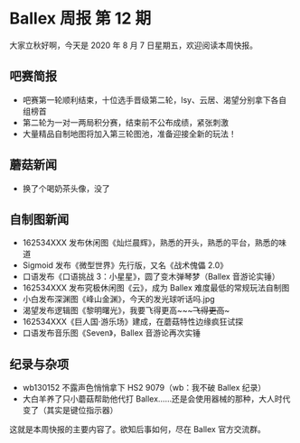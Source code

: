 # Ballex 周报 第 12 期

大家立秋好啊，今天是 2020 年 8 月 7 日星期五，欢迎阅读本周快报。

## 吧赛简报

- 吧赛第一轮顺利结束，十位选手晋级第二轮，lsy、云居、渴望分别拿下各自组榜首
- 第二轮为一对一两局积分赛，结束前不公布成绩，紧张刺激
- 大量精品自制地图将加入第三轮图池，准备迎接全新的玩法！

## 蘑菇新闻

- 换了个喝奶茶头像，没了

## 自制图新闻

- 162534XXX 发布休闲图《灿烂晨辉》，熟悉的开头，熟悉的平台，熟悉的味道
- Sigmoid 发布《微型世界》先行版，又名《战术傀儡 2.0》
- 口语发布《口语挑战 3：小星星》，圆了变木弹琴梦（Ballex 音游论实锤）
- 162534XXX 发布究极休闲图《云》，成为 Ballex 难度最低的常规玩法自制图
- 小白发布深渊图《峰山金渊》，今天的发光球听话吗.jpg
- 渴望发布逻辑图《黎明曙光》，我要飞得更高~~~~~飞得更高~~~
- 162534XXX《巨人国·游乐场》建成，在蘑菇特性边缘疯狂试探
- 口语发布音乐图《Seven》，Ballex 音游论再次实锤

## 纪录与杂项

- wb130152 不露声色悄悄拿下 HS2 9079（wb：我不破 Ballex 纪录）
- 大白羊养了只小蘑菇帮助他代打 Ballex……还是会使用器械的那种，大人时代变了（其实是键位指示器）

这就是本周快报的主要内容了。欲知后事如何，尽在 Ballex 官方交流群。
